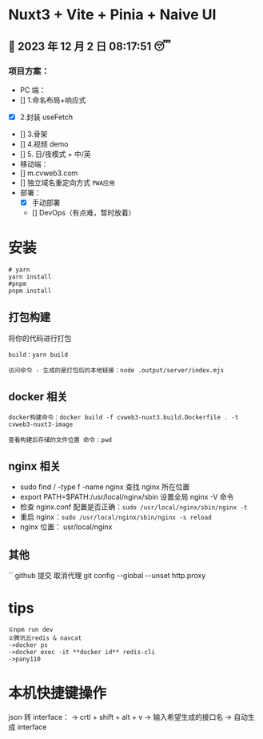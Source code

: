 # Nuxt3 + Vite + Pinia + Naive UI

## :date: 2023 年 12 月 2 日 08:17:51 :sleeping:

### 项目方案：

- PC 端：
- [] 1.命名布局+响应式
- [x] 2.封装 useFetch
- [] 3.骨架
- [] 4.视频 demo
- [] 5. 日/夜模式 + 中/英
- 移动端：
- [] m.cvweb3.com
- [] 独立域名重定向方式 `PWA应用`
- 部署：
  - [x] 手动部署
  - [] DevOps（有点难，暂时放着）

# 安装

```shell
# yarn
yarn install
#pnpm
pnpm install
```

## 打包构建

将你的代码进行打包

```shell
build：yarn build
```

```
访问命令 - 生成的是打包后的本地链接：node .output/server/index.mjs
```

## docker 相关

```
docker构建命令：docker build -f cvweb3-nuxt3.build.Dockerfile . -t cvweb3-nuxt3-image
```

```
查看构建后存储的文件位置 命令：pwd
```

## nginx 相关

- sudo find / -type f -name nginx 查找 nginx 所在位置
- export PATH=$PATH:/usr/local/nginx/sbin 设置全局 nginx -V 命令
- 检查 nginx.conf 配置是否正确：`sudo /usr/local/nginx/sbin/nginx -t`
- 重启 nginx：`sudo /usr/local/nginx/sbin/nginx -s reload`
- nginx 位置： usr/local/nginx

## 其他

`` github 提交 取消代理 git config --global --unset http.proxy

# tips

```
①npm run dev
②腾讯云redis & navcat
->docker ps
->docker exec -it **docker id** redis-cli
->pany110
```

# 本机快捷键操作

json 转 interface：
-> crtl + shift + alt + v
-> 输入希望生成的接口名
-> 自动生成 interface
